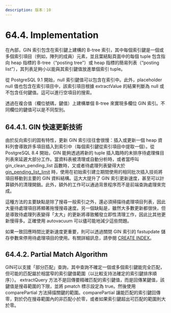 ```yaml
---
description: 版本：10
---
```


# 64.4. Implementation

在內部，GIN 索引包含在索引鍵上建構的 B-tree 索引，其中每個索引鍵是一個或多個索引項目（例如，陣列的成員）元素，並且葉結點頁面中的每個 tuple 包含指向 heap 指標的 B-tree（“posting tree”）或 heap 指標的簡易列表（“posting list”），其列表足夠小以能與其索引鍵值放進單個索引 tuple。

從 PostgreSQL 9.1 開始，null 索引鍵值可以包含在索引中。此外，placeholder null 值也包含在索引項目中，該索引項目根據 extractValue 的結果判斷為 null 或不包含任何鍵值。這可以進行空項目的搜索。

透過在複合值（欄位號碼，鍵值）上建構單個 B-tree 來實現多欄位 GIN 索引。不同欄位的鍵值可以是不同型別。

## 64.4.1. GIN 快速更新技術

由於反向索引的固有特性，更新 GIN 索引往往會很慢：插入或更新一個 heap 資料列會導致許多項目插入到索引中（每個索引鍵從索引項目中提取一個）。從 PostgreSQL 8.4 開始，GIN 能夠透過將新的 tuple 插入臨時的未排序待處理條目列表來延遲大部分工作。當資料表被清理或自動分析時，或者當呼叫 gin\_clean\_pending\_list 函數時，又或者待處理列表變得大於 [gin\_pending\_list\_limit](../../server-administration/server-configuration/19.11.-yong-hu-duan-lian-xian-yu-she-can-shu.md#gin_pending_list_limit-integer) 時，使用在初始索引建立期間使用的相同批次插入技術將項目移動到主要的 GIN 資料結構。這大大提升了 GIN 索引更新速度，甚至可以計算額外的清理開銷。此外，額外的工作可以通過背景程序而不是前端查詢處理來完成。

這種方法的主要缺點是除了搜尋一般索引之外，還必須掃描待處理項目列表，因此大量待處理項目將顯著拖慢搜尋速度。另一個缺點是，雖然大多數更新都很快，但是導致待處理列表變得「太大」的更新將導致觸發立即性清理工作，因此比其他更新慢得多。正確使用 autovacuum 可以儘可能地減少這些問題。

如果一致回應時間比更新速度更重要，則可以透過關閉 GIN 索引的 fastupdate 儲存參數來停用待處理項目的使用。有關詳細訊息，請參閱 [CREATE INDEX](../../reference/sql-commands/create-index.md)。

## 64.4.2. Partial Match Algorithm

GIN可以支援「部分匹配」查詢，其中查詢不確定一個或多個索引鍵能完全匹配，但可能的匹配屬於相當窄的索引鍵值範圍（以比較支持法確定的索引鍵排序順序））。 extractQuery 方法不是回傳要精確匹配的索引鍵值，而是回傳某鍵值，該鍵值是搜尋範圍的下限，並將 pmatch 標示設定為 true。然後使用 comparePartial 方法掃描關鍵的範圍。comparePartial 讓能匹配的索引鍵回傳零，對於仍在搜尋範圍內的非匹配小於零，或者如果索引鍵超出可匹配的範圍則大於零。

